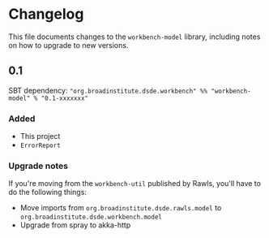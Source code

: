 # Changelog

This file documents changes to the `workbench-model` library, including notes on how to upgrade to new versions.

## 0.1

SBT dependency: `"org.broadinstitute.dsde.workbench" %% "workbench-model" % "0.1-xxxxxxx"`

### Added

- This project
- `ErrorReport`

### Upgrade notes

If you're moving from the `workbench-util` published by Rawls, you'll have to do the following things:

- Move imports from `org.broadinstitute.dsde.rawls.model` to `org.broadinstitute.dsde.workbench.model`
- Upgrade from spray to akka-http
